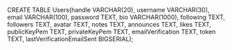 CREATE TABLE Users(handle VARCHAR(20), username VARCHAR(30), email VARCHAR(100), password TEXT, bio VARCHAR(1000), following TEXT, followers TEXT, avatar TEXT, notes TEXT, announces TEXT, likes TEXT, publicKeyPem TEXT, privateKeyPem TEXT, emailVerification TEXT, token TEXT, lastVerificationEmailSent BIGSERIAL);